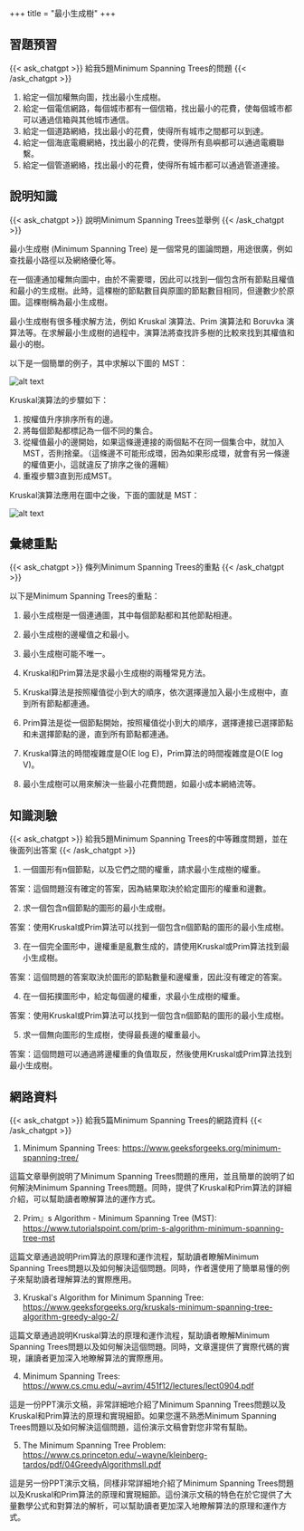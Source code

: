 +++
title = "最小生成樹"
+++
## 習題預習
{{< ask_chatgpt >}}
給我5題Minimum Spanning Trees的問題
{{< /ask_chatgpt >}}



1. 給定一個加權無向圖，找出最小生成樹。
2. 給定一個電信網路，每個城市都有一個信箱，找出最小的花費，使每個城市都可以通過信箱與其他城市通信。
3. 給定一個道路網絡，找出最小的花費，使得所有城市之間都可以到達。
4. 給定一個海底電纜網絡，找出最小的花費，使得所有島嶼都可以通過電纜聯繫。
5. 給定一個管道網絡，找出最小的花費，使得所有城市都可以通過管道連接。   

## 說明知識
{{< ask_chatgpt >}}
說明Minimum Spanning Trees並舉例
{{< /ask_chatgpt >}}



最小生成樹 (Minimum Spanning Tree) 是一個常見的圖論問題，用途很廣，例如查找最小路徑以及網絡優化等。

在一個連通加權無向圖中，由於不需要環，因此可以找到一個包含所有節點且權值和最小的生成樹。此時，這棵樹的節點數目與原圖的節點數目相同，但邊數少於原圖。這棵樹稱為最小生成樹。

最小生成樹有很多種求解方法，例如 Kruskal 演算法、Prim 演算法和 Boruvka 演算法等。在求解最小生成樹的過程中，演算法將查找許多樹的比較來找到其權值和最小的樹。

以下是一個簡單的例子，其中求解以下圖的 MST：

![alt text](https://cdn-images-1.medium.com/max/1600/1*ONTsEfxZCbxpMU0U6wfiJw.png)

Kruskal演算法的步驟如下：

1. 按權值升序排序所有的邊。
2. 將每個節點都標記為一個不同的集合。
3. 從權值最小的邊開始，如果這條邊連接的兩個點不在同一個集合中，就加入MST，否則捨棄。（這條邊不可能形成環，因為如果形成環，就會有另一條邊的權值更小，這就違反了排序之後的邏輯）
4. 重複步驟3直到形成MST。

Kruskal演算法應用在圖中之後，下面的圖就是 MST：

![alt text](https://cdn-images-1.medium.com/max/1600/1*ZDUym-7T65bTMFG8w7UPhw.png)   

## 彙總重點
{{< ask_chatgpt >}}
條列Minimum Spanning Trees的重點
{{< /ask_chatgpt >}}



以下是Minimum Spanning Trees的重點：

1. 最小生成樹是一個連通圖，其中每個節點都和其他節點相連。

2. 最小生成樹的邊權值之和最小。

3. 最小生成樹可能不唯一。

4. Kruskal和Prim算法是求最小生成樹的兩種常見方法。

5. Kruskal算法是按照權值從小到大的順序，依次選擇邊加入最小生成樹中，直到所有節點都連通。

6. Prim算法是從一個節點開始，按照權值從小到大的順序，選擇連接已選擇節點和未選擇節點的邊，直到所有節點都連通。

7. Kruskal算法的時間複雜度是O(E log E)，Prim算法的時間複雜度是O(E log V)。

8. 最小生成樹可以用來解決一些最小花費問題，如最小成本網絡流等。   

## 知識測驗
{{< ask_chatgpt >}}
給我5題Minimum Spanning Trees的中等難度問題，並在後面列出答案
{{< /ask_chatgpt >}}



1. 一個圖形有n個節點，以及它們之間的權重，請求最小生成樹的權重。

答案：這個問題沒有確定的答案，因為結果取決於給定圖形的權重和邊數。

2. 求一個包含n個節點的圖形的最小生成樹。

答案：使用Kruskal或Prim算法可以找到一個包含n個節點的圖形的最小生成樹。

3. 在一個完全圖形中，邊權重是亂數生成的，請使用Kruskal或Prim算法找到最小生成樹。

答案：這個問題的答案取決於圖形的節點數量和邊權重，因此沒有確定的答案。

4. 在一個拓撲圖形中，給定每個邊的權重，求最小生成樹的權重。

答案：使用Kruskal或Prim算法可以找到一個包含n個節點的圖形的最小生成樹。

5. 求一個無向圖形的生成樹，使得最長邊的權重最小。

答案：這個問題可以通過將邊權重的負值取反，然後使用Kruskal或Prim算法找到最小生成樹。   

## 網路資料
{{< ask_chatgpt >}}
給我5篇Minimum Spanning Trees的網路資料
{{< /ask_chatgpt >}}



1. Minimum Spanning Trees: https://www.geeksforgeeks.org/minimum-spanning-tree/

這篇文章舉例說明了Minimum Spanning Trees問題的應用，並且簡單的說明了如何解決Minimum Spanning Trees問題。同時，提供了Kruskal和Prim算法的詳細介紹，可以幫助讀者瞭解算法的運作方式。

2. Prim』s Algorithm - Minimum Spanning Tree (MST): https://www.tutorialspoint.com/prim-s-algorithm-minimum-spanning-tree-mst

這篇文章通過說明Prim算法的原理和運作流程，幫助讀者瞭解Minimum Spanning Trees問題以及如何解決這個問題。同時，作者還使用了簡單易懂的例子來幫助讀者理解算法的實際應用。

3. Kruskal's Algorithm for Minimum Spanning Tree: https://www.geeksforgeeks.org/kruskals-minimum-spanning-tree-algorithm-greedy-algo-2/

這篇文章通過說明Kruskal算法的原理和運作流程，幫助讀者瞭解Minimum Spanning Trees問題以及如何解決這個問題。同時，文章還提供了實際代碼的實現，讓讀者更加深入地瞭解算法的實際應用。

4. Minimum Spanning Trees: https://www.cs.cmu.edu/~avrim/451f12/lectures/lect0904.pdf

這是一份PPT演示文稿，非常詳細地介紹了Minimum Spanning Trees問題以及Kruskal和Prim算法的原理和實現細節。如果您還不熟悉Minimum Spanning Trees問題以及如何解決這個問題，這份演示文稿會對您非常有幫助。

5. The Minimum Spanning Tree Problem: https://www.cs.princeton.edu/~wayne/kleinberg-tardos/pdf/04GreedyAlgorithmsII.pdf

這是另一份PPT演示文稿，同樣非常詳細地介紹了Minimum Spanning Trees問題以及Kruskal和Prim算法的原理和實現細節。這份演示文稿的特色在於它提供了大量數學公式和對算法的解析，可以幫助讀者更加深入地瞭解算法的原理和運作方式。   

